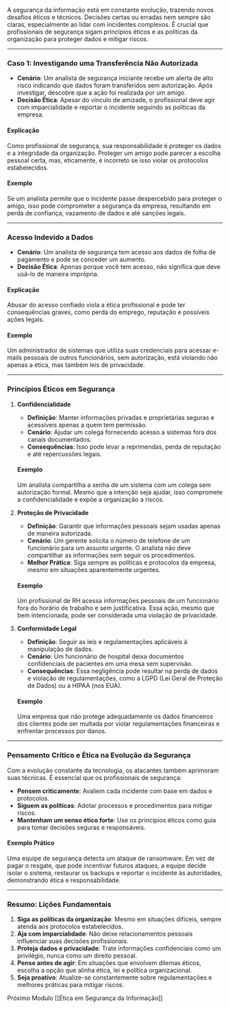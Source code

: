 A segurança da informação está em constante evolução, trazendo novos desafios éticos e técnicos. Decisões certas ou erradas nem sempre são claras, especialmente ao lidar com incidentes complexos. É crucial que profissionais de segurança sigam princípios éticos e as políticas da organização para proteger dados e mitigar riscos.

---

### **Caso 1: Investigando uma Transferência Não Autorizada**

- **Cenário**: Um analista de segurança iniciante recebe um alerta de alto risco indicando que dados foram transferidos sem autorização. Após investigar, descobre que a ação foi realizada por um amigo.
- **Decisão Ética**: Apesar do vínculo de amizade, o profissional deve agir com imparcialidade e reportar o incidente seguindo as políticas da empresa.

#### **Explicação**

Como profissional de segurança, sua responsabilidade é proteger os dados e a integridade da organização. Proteger um amigo pode parecer a escolha pessoal certa, mas, eticamente, é incorreto se isso violar os protocolos estabelecidos.

#### **Exemplo**

Se um analista permite que o incidente passe despercebido para proteger o amigo, isso pode comprometer a segurança da empresa, resultando em perda de confiança, vazamento de dados e até sanções legais.

---

### **Acesso Indevido a Dados**

- **Cenário**: Um analista de segurança tem acesso aos dados de folha de pagamento e pode se conceder um aumento.
- **Decisão Ética**: Apenas porque você tem acesso, não significa que deve usá-lo de maneira imprópria.

#### **Explicação**

Abusar do acesso confiado viola a ética profissional e pode ter consequências graves, como perda do emprego, reputação e possíveis ações legais.

#### **Exemplo**

Um administrador de sistemas que utiliza suas credenciais para acessar e-mails pessoais de outros funcionários, sem autorização, está violando não apenas a ética, mas também leis de privacidade.

---

### **Princípios Éticos em Segurança**

1. **Confidencialidade**
    
    - **Definição**: Manter informações privadas e proprietárias seguras e acessíveis apenas a quem tem permissão.
    - **Cenário**: Ajudar um colega fornecendo acesso a sistemas fora dos canais documentados.
    - **Consequências**: Isso pode levar a reprimendas, perda de reputação e até repercussões legais.
    
    #### **Exemplo**
    
    Um analista compartilha a senha de um sistema com um colega sem autorização formal. Mesmo que a intenção seja ajudar, isso compromete a confidencialidade e expõe a organização a riscos.
    
2. **Proteção de Privacidade**
    
    - **Definição**: Garantir que informações pessoais sejam usadas apenas de maneira autorizada.
    - **Cenário**: Um gerente solicita o número de telefone de um funcionário para um assunto urgente. O analista não deve compartilhar as informações sem seguir os procedimentos.
    - **Melhor Prática**: Siga sempre as políticas e protocolos da empresa, mesmo em situações aparentemente urgentes.
    
    #### **Exemplo**
    
    Um profissional de RH acessa informações pessoais de um funcionário fora do horário de trabalho e sem justificativa. Essa ação, mesmo que bem intencionada, pode ser considerada uma violação de privacidade.
    
3. **Conformidade Legal**
    
    - **Definição**: Seguir as leis e regulamentações aplicáveis à manipulação de dados.
    - **Cenário**: Um funcionário de hospital deixa documentos confidenciais de pacientes em uma mesa sem supervisão.
    - **Consequências**: Essa negligência pode resultar na perda de dados e violação de regulamentações, como a LGPD (Lei Geral de Proteção de Dados) ou a HIPAA (nos EUA).
    
    #### **Exemplo**
    
    Uma empresa que não protege adequadamente os dados financeiros dos clientes pode ser multada por violar regulamentações financeiras e enfrentar processos por danos.
    

---

### **Pensamento Crítico e Ética na Evolução da Segurança**

Com a evolução constante da tecnologia, os atacantes também aprimoram suas técnicas. É essencial que os profissionais de segurança:

- **Pensem criticamente**: Avaliem cada incidente com base em dados e protocolos.
- **Siguem as políticas**: Adotar processos e procedimentos para mitigar riscos.
- **Mantenham um senso ético forte**: Use os princípios éticos como guia para tomar decisões seguras e responsáveis.

#### **Exemplo Prático**

Uma equipe de segurança detecta um ataque de ransomware. Em vez de pagar o resgate, que pode incentivar futuros ataques, a equipe decide isolar o sistema, restaurar os backups e reportar o incidente às autoridades, demonstrando ética e responsabilidade.

---

### **Resumo: Lições Fundamentais**

1. **Siga as políticas da organização**: Mesmo em situações difíceis, sempre atenda aos protocolos estabelecidos.
2. **Aja com imparcialidade**: Não deixe relacionamentos pessoais influenciar suas decisões profissionais.
3. **Proteja dados e privacidade**: Trate informações confidenciais como um privilégio, nunca como um direito pessoal.
4. **Pense antes de agir**: Em situações que envolvem dilemas éticos, escolha a opção que alinha ética, lei e política organizacional.
5. **Seja proativo**: Atualize-se constantemente sobre regulamentações e melhores práticas para mitigar riscos.

Próximo Modulo [[Ética em Segurança da Informação]]
